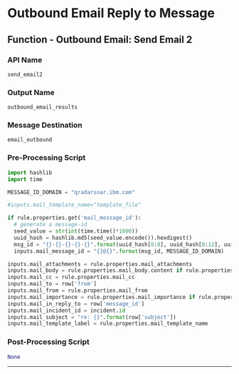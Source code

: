 <!--
    DO NOT MANUALLY EDIT THIS FILE
    THIS FILE IS AUTOMATICALLY GENERATED WITH resilient-sdk codegen
-->

# Outbound Email Reply to Message

## Function - Outbound Email: Send Email 2

### API Name
`send_email2`

### Output Name
`outbound_email_results`

### Message Destination
`email_outbound`

### Pre-Processing Script
```python
import hashlib
import time

MESSAGE_ID_DOMAIN = "qradarsoar.ibm.com"

#inputs.mail_template_name="template_file"

if rule.properties.get('mail_message_id'):
  # generate a message-id
  seed_value = str(int(time.time()*1000))
  uuid_hash = hashlib.md5(seed_value.encode()).hexdigest()
  msg_id = "{}-{}-{}-{}-{}".format(uuid_hash[0:8], uuid_hash[8:12], uuid_hash[12:16], uuid_hash[16:20], uuid_hash[20:])
  inputs.mail_message_id = "{}@{}".format(msg_id, MESSAGE_ID_DOMAIN)

inputs.mail_attachments = rule.properties.mail_attachments
inputs.mail_body = rule.properties.mail_body.content if rule.properties.mail_body else None
inputs.mail_cc = rule.properties.mail_cc
inputs.mail_to = row['from']
inputs.mail_from = rule.properties.mail_from
inputs.mail_importance = rule.properties.mail_importance if rule.properties.mail_importance else None
inputs.mail_in_reply_to = row['message_id']
inputs.mail_incident_id = incident.id
inputs.mail_subject = "re: {}".format(row['subject'])
inputs.mail_template_label = rule.properties.mail_template_name
```

### Post-Processing Script
```python
None
```

---


